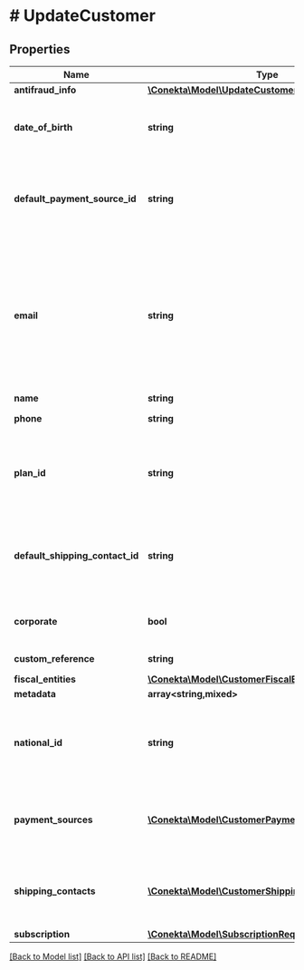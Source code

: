 # # UpdateCustomer

## Properties

Name | Type | Description | Notes
------------ | ------------- | ------------- | -------------
**antifraud_info** | [**\Conekta\Model\UpdateCustomerAntifraudInfo**](UpdateCustomerAntifraudInfo.md) |  | [optional]
**date_of_birth** | **string** | It is a parameter that allows to identify the date of birth of the client. | [optional]
**default_payment_source_id** | **string** | It is a parameter that allows to identify in the response, the Conekta ID of a payment method (payment_id) | [optional]
**email** | **string** | An email address is a series of customizable characters followed by a universal Internet symbol, the at symbol (@), the name of a host server, and a web domain ending (.mx, .com, .org, . net, etc). | [optional]
**name** | **string** | Client&#39;s name | [optional]
**phone** | **string** | Is the customer&#39;s phone number | [optional]
**plan_id** | **string** | Contains the ID of a plan, which could together with name, email and phone create a client directly to a subscription | [optional]
**default_shipping_contact_id** | **string** | It is a parameter that allows to identify in the response, the Conekta ID of the shipping address (shipping_contact) | [optional]
**corporate** | **bool** | It is a value that allows identifying if the email is corporate or not. | [optional] [default to false]
**custom_reference** | **string** | It is an undefined value. | [optional]
**fiscal_entities** | [**\Conekta\Model\CustomerFiscalEntitiesRequest[]**](CustomerFiscalEntitiesRequest.md) |  | [optional]
**metadata** | **array<string,mixed>** |  | [optional]
**national_id** | **string** | It is a parameter that allows to identify the national identification number of the client. | [optional]
**payment_sources** | [**\Conekta\Model\CustomerPaymentMethodsRequest[]**](CustomerPaymentMethodsRequest.md) | Contains details of the payment methods that the customer has active or has used in Conekta | [optional]
**shipping_contacts** | [**\Conekta\Model\CustomerShippingContacts[]**](CustomerShippingContacts.md) | Contains the detail of the shipping addresses that the client has active or has used in Conekta | [optional]
**subscription** | [**\Conekta\Model\SubscriptionRequest**](SubscriptionRequest.md) |  | [optional]

[[Back to Model list]](../../README.md#models) [[Back to API list]](../../README.md#endpoints) [[Back to README]](../../README.md)
